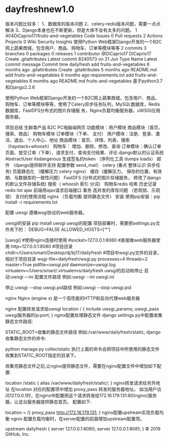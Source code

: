 # dayfreshnew1.0

版本问题比较多：
1、数据库的版本问题
2、celery-redis版本问题，需要一点点解决
3、Django本身也在不断更新，但是大体不会有太多的问题。
1
404DiCaprio17/fruits-and-vegetables
 Code Issues 0 Pull requests 2 Actions Projects 0 Wiki Security Insights
使用Python Web框架Django开发的一个B2C网上蔬果商城，包含用户、商品、购物车、订单等模块等等
 2 commits
 3 branches
 0 packages
 0 releases
 1 contributor
@DiCaprio17
DiCaprio17 Create .gitattributes
Latest commit
8240573
on 21 Jun
Type	Name	Latest commit message	Commit time
dailyfresh	add fruits-and-vegetables	6 months ago
.gitattributes	Create .gitattributes	5 months ago
README.md	add fruits-and-vegetables	6 months ago
requirements.txt	add fruits-and-vegetables	6 months ago
 README.md
fruits-and-vegetables
基于python3.7和Django2.2.6

使用Python Web框架Django开发的一个B2C网上蔬果商城，包含用户、商品、购物车、订单等模块等等，使用了Celery异步任务队列，MySQL数据库，Redis数据库，FastDFS分布式的图片存储服 务，Nginx负载均衡服务器，uWSGI应用服务器。

项目总结
生鲜类产品 B2C PC电脑端网页
功能模块：用户模块 商品模块（首页、 搜索、商品） 购物车模块 订单模块（下单、 支付）
用户模块：注册、登录、激活、退出、个人中心、地址
商品模块：首页、详情、列表、搜索（haystack+whoosh）
购物车： 增加、删除、修改、查询
订单模块：确认订单页面、提交订单（下单）、请求支付、查询支付结果、评论
django默认的认证系统 AbstractUser
itsdangerous 生成签名的token （序列化工具 dumps loads）
邮件 （django提供邮件支持 配置参数 send_mail）
celery (重点 整体认识 异步任务)
页面静态化 （缓解压力 celery nginx）
缓存（缓解压力， 保存的位置、有效期、与数据库的一致性问题）
FastDFS (分布式的图片存储服务， 修改了django的默认文件存储系统)
搜索（ whoosh 索引 分词）
购物车redis 哈希 历史记录redis list
ajax 前端用ajax请求后端接口
事务
高并发的库存问题 （悲观锁、乐观锁）
支付的使用流程
nginx （负载均衡 提供静态文件）
安装
使用pip安装：pip install -r requirements.txt

配置
uwsgi
遵循wsgi协议的web服务器。

uwsgi的安装
pip install uwsgi
uwsgi的配置
项目部署时，需要把settings.py文件夹下的： DEBUG=FALSE ALLOWED_HOSTS=[‘*’]

[uwsgi]
#使用nginx连接时使用
#socket=127.0.0.1:8080
#直接做web服务器使用
http=127.0.0.1:8080
#项目目录
chdir=/Users/smart/Desktop/dj/bj17/dailyfresh
#项目中wsgi.py文件的目录，相对于项目目录
wsgi-file=dailyfresh/wsgi.py
processes=4
threads=2
master=True
pidfile=uwsgi.pid
daemonize=uwsgi.log
virtualenv=/Users/smart/.virtualenvs/dailyfresh
uwsgi的启动和停止
启动:uwsgi –-ini 配置文件路径 例如:uwsgi --ini uwsgi.ini

停止:uwsgi --stop uwsgi.pid路径 例如:uwsgi --stop uwsgi.pid

nginx
Nginx (engine x) 是一个高性能的HTTP和反向代理web服务器

nginx 配置转发请求给uwsgi
location / {
	include uwsgi_params;
	uwsgi_pass uwsgi服务器的ip:port;
}
nginx配置处理静态文件
django settings.py中配置收集静态文件路径:

STATIC_ROOT=收集的静态文件路径 例如:/var/www/dailyfresh/static;
django 收集静态文件的命令:

python manage.py collectstatic
执行上面的命令会把项目中所使用的静态文件收集到STATIC_ROOT指定的目录下。

收集完静态文件之后,让nginx提供静态文件，需要在nginx配置文件中增加如下配置:

location /static {
	alias /var/www/dailyfresh/static/;
}
nginx转发请求给另外地址
在location 对应的配置项中增加 proxy_pass 转发的服务器地址。 如当用户访问127.0.0.1时，在nginx中配置把这个请求转发给172.16.179.131:80(nginx)服务器，让这台服务器提供静态首页。 配置如下:

location = /{
	proxy_pass http://172.16.179.131;
}
nginx配置upstream实现负载均衡
ngnix 配置负载均衡时，在server配置的前面增加upstream配置项。

upstream dailyfresh {
	server 127.0.0.1:8080;
	server 127.0.0.1:8081;
}
© 2019 GitHub, Inc.
